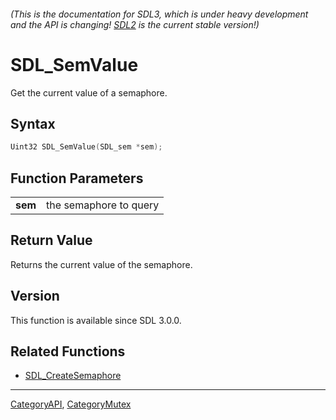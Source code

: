 ###### (This is the documentation for SDL3, which is under heavy development and the API is changing! [SDL2](https://wiki.libsdl.org/SDL2/) is the current stable version!)
# SDL_SemValue

Get the current value of a semaphore.

## Syntax

```c
Uint32 SDL_SemValue(SDL_sem *sem);

```

## Function Parameters

|             |                        |
| ----------- | ---------------------- |
| **sem**     | the semaphore to query |

## Return Value

Returns the current value of the semaphore.

## Version

This function is available since SDL 3.0.0.

## Related Functions

* [SDL_CreateSemaphore](SDL_CreateSemaphore.md)

----
[CategoryAPI](CategoryAPI.md), [CategoryMutex](CategoryMutex.md)
